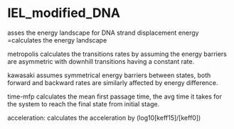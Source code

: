 # IEL_modified_DNA
asses the energy landscape for DNA strand displacement energy =calculates the energy landscape

metropolis calculates the transitions rates by assuming the energy barriers are asymmetric with downhill transitions 
having a constant rate.

kawasaki assumes symmetrical energy barriers between states, both forward and backward rates are similarly affected by
energy difference.

time-mfp calculates the mean first passage time, the avg time it takes for the system to reach the final state
from initial stage.

acceleration: calculates the acceleration by (log10[keff15]/[keff0])